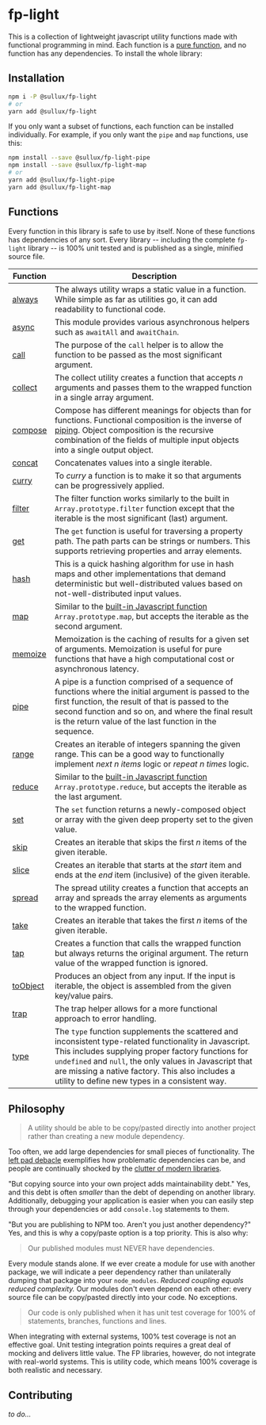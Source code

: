 # fp-light

This is a collection of lightweight javascript utility functions made with functional programming in mind. Each function is a [pure function](https://en.wikipedia.org/wiki/Pure_function), and no function has any dependencies. To install the whole library:

## Installation

```bash
npm i -P @sullux/fp-light
# or
yarn add @sullux/fp-light
```

If you only want a subset of functions, each function can be installed individually. For example, if you only want the `pipe` and `map` functions, use this:

```bash
npm install --save @sullux/fp-light-pipe
npm install --save @sullux/fp-light-map
# or
yarn add @sullux/fp-light-pipe
yarn add @sullux/fp-light-map
```

## Functions

Every function in this library is safe to use by itself. None of these functions has dependencies of any sort. Every library -- including the complete `fp-light` library -- is 100% unit tested and is published as a single, minified source file.

| Function | Description |
| -------- | ----------- |
| [always](https://github.com/Sullux/fp-light/tree/master/lib/always) | The always utility wraps a static value in a function. While simple as far as utilities go, it can add readability to functional code. |
| [async](https://github.com/Sullux/fp-light/tree/master/lib/async) | This module provides various asynchronous helpers such as `awaitAll` and `awaitChain`. |
| [call](https://github.com/Sullux/fp-light/tree/master/lib/call) | The purpose of the `call` helper is to allow the function to be passed as the most significant argument. |
| [collect](https://github.com/Sullux/fp-light/tree/master/lib/collect) | The collect utility creates a function that accepts _n_ arguments and passes them to the wrapped function in a single array argument. |
| [compose](https://github.com/Sullux/fp-light/tree/master/lib/compose) | Compose has different meanings for objects than for functions. Functional composition is the inverse of [piping](../pipe/README.md). Object composition is the recursive combination of the fields of multiple input objects into a single output object. |
| [concat](https://github.com/Sullux/fp-light/tree/master/lib/concat) | Concatenates values into a single iterable. |
| [curry](https://github.com/Sullux/fp-light/tree/master/lib/curry) | To _curry_ a function is to make it so that arguments can be progressively applied. |
| [filter](https://github.com/Sullux/fp-light/tree/master/lib/filter) | The filter function works similarly to the built in `Array.prototype.filter` function except that the iterable is the most significant (last) argument. |
| [get](https://github.com/Sullux/fp-light/tree/master/lib/get) | The `get` function is useful for traversing a property path. The path parts can be strings or numbers. This supports retrieving properties and array elements. |
| [hash](https://github.com/Sullux/fp-light/tree/master/lib/hash) | This is a quick hashing algorithm for use in hash maps and other implementations that demand deterministic but well-distributed values based on not-well-distributed input values. |
| [map](https://github.com/Sullux/fp-light/tree/master/lib/map) | Similar to the [built-in Javascript function](https://developer.mozilla.org/en-US/docs/Web/JavaScript/Reference/Global_Objects/Array/map) `Array.prototype.map`, but accepts the iterable as the second argument. |
| [memoize](https://github.com/Sullux/fp-light/tree/master/lib/memoize) | Memoization is the caching of results for a given set of arguments. Memoization is useful for pure functions that have a high computational cost or asynchronous latency. |
| [pipe](https://github.com/Sullux/fp-light/tree/master/lib/pipe) | A pipe is a function comprised of a sequence of functions where the initial argument is passed to the first function, the result of that is passed to the second function and so on, and where the final result is the return value of the last function in the sequence. |
| [range](https://github.com/Sullux/fp-light/tree/master/lib/range) | Creates an iterable of integers spanning the given range. This can be a good way to functionally implement _next n items_ logic or _repeat n times_ logic. |
| [reduce](https://github.com/Sullux/fp-light/tree/master/lib/reduce) | Similar to the [built-in Javascript function](https://developer.mozilla.org/en-US/docs/Web/JavaScript/Reference/Global_Objects/Array/reduce) `Array.prototype.reduce`, but accepts the iterable as the last argument. |
| [set](https://github.com/Sullux/fp-light/tree/master/lib/set) | The `set` function returns a newly-composed object or array with the given deep property set to the given value. |
| [skip](https://github.com/Sullux/fp-light/tree/master/lib/skip) | Creates an iterable that skips the first _n_ items of the given iterable. |
| [slice](https://github.com/Sullux/fp-light/tree/master/lib/slice) | Creates an iterable that starts at the _start_ item and ends at the _end_ item (inclusive) of the given iterable. |
| [spread](https://github.com/Sullux/fp-light/tree/master/lib/spread) | The spread utility creates a function that accepts an array and spreads the array elements as arguments to the wrapped function. |
| [take](https://github.com/Sullux/fp-light/tree/master/lib/take) | Creates an iterable that takes the first _n_ items of the given iterable. |
| [tap](https://github.com/Sullux/fp-light/tree/master/lib/tap) | Creates a function that calls the wrapped function but always returns the original argument. The return value of the wrapped function is ignored. |
| [toObject](https://github.com/Sullux/fp-light/tree/master/lib/to-object) | Produces an object from any input. If the input is iterable, the object is assembled from the given key/value pairs. |
| [trap](https://github.com/Sullux/fp-light/tree/master/lib/trap) | The trap helper allows for a more functional approach to error handling. |
| [type](https://github.com/Sullux/fp-light/tree/master/lib/type) | The `type` function supplements the scattered and inconsistent type-related functionality in Javascript. This includes supplying proper factory functions for `undefined` and `null`, the only values in Javascript that are missing a native factory. This also includes a utility to define new types in a consistent way. |

## Philosophy

> A utility should be able to be copy/pasted directly into another project rather than creating a new module dependency.

Too often, we add large dependencies for small pieces of functionality. The [left pad debacle](https://www.theregister.co.uk/2016/03/23/npm_left_pad_chaos/) exemplifies how problematic dependencies can be, and people are continually shocked by the [clutter of modern libraries](https://medium.com/s/silicon-satire/i-peeked-into-my-node-modules-directory-and-you-wont-believe-what-happened-next-b89f63d21558).

"But copying source into your own project adds maintainability debt." Yes, and this debt is often _smaller_ than the debt of depending on another library. Additionally, debugging your application is easier when you can easily step through your dependencies or add `console.log` statements to them.

"But you are publishing to NPM too. Aren't you just another dependency?" Yes, and this is why a copy/paste option is a top priority. This is also why:

> Our published modules must NEVER have dependencies.

Every module stands alone. If we ever create a module for use with another package, we will indicate a peer dependency rather than unilaterally dumping that package into your `node_modules`. _Reduced coupling equals reduced complexity._ Our modules don't even depend on each other: every source file can be copy/pasted directly into your code. No exceptions.

> Our code is only published when it has unit test coverage for 100% of statements, branches, functions and lines.

When integrating with external systems, 100% test coverage is not an effective goal. Unit testing integration points requires a great deal of mocking and delivers little value. The FP libraries, however, do not integrate with real-world systems. This is utility code, which means 100% coverage is both realistic and necessary.

## Contributing

_to do..._

